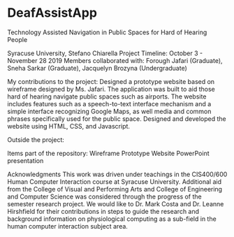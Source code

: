 # DeafAssistApp
Technology Assisted Navigation in Public Spaces for Hard of Hearing People

Syracuse University, Stefano Chiarella
Project Timeline: October 3 - November 28 2019
Members collaborated with: Forough Jafari (Graduate), Sneha Sarkar (Graduate), Jacquelyn Brozyna (Undergraduate)

My contributions to the project: Designed a prototype website based on wireframe designed by Ms. Jafari. The application was built to aid those hard of hearing navigate public spaces such as airports. The website includes features such as a speech-to-text interface mechanism and a simple interface recognizing Google Maps, as well media and common phrases specifically used for the public space. Designed and developed the website using HTML, CSS, and Javascript.

Outside the project: 

Items part of the repository:
Wireframe
Prototype Website
PowerPoint presentation

Acknowledgments
This work was driven under teachings in the CIS400/600 Human Computer Interaction course at Syracuse University. Additional aid from the College of Visual and Performing Arts and College of Engineering and Computer Science was considered through the progress of the semester research project. We would like to Dr. Mark Costa and Dr. Leanne Hirshfield for their contributions in steps to guide the research and background information on physiological computing as a sub-field in the human computer interaction subject area.
